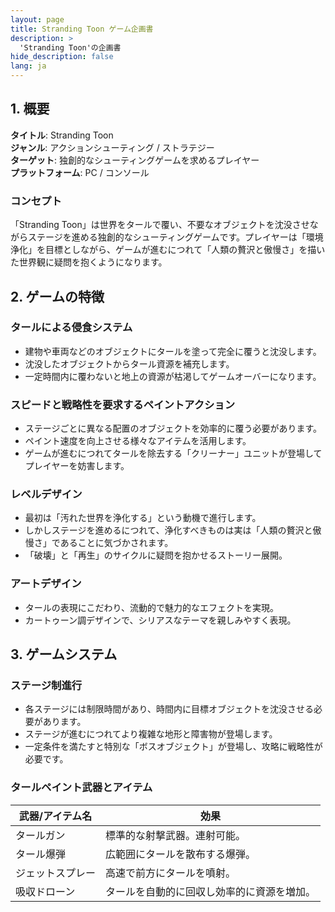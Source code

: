 ```yaml
---
layout: page
title: Stranding Toon ゲーム企画書
description: >
  'Stranding Toon'の企画書
hide_description: false
lang: ja
---
```


## 1. 概要

**タイトル**: Stranding Toon  
**ジャンル**: アクションシューティング / ストラテジー  
**ターゲット**: 独創的なシューティングゲームを求めるプレイヤー  
**プラットフォーム**: PC / コンソール

### コンセプト

「Stranding Toon」は世界をタールで覆い、不要なオブジェクトを沈没させながらステージを進める独創的なシューティングゲームです。プレイヤーは「環境浄化」を目標としながら、ゲームが進むにつれて「人類の贅沢と傲慢さ」を描いた世界観に疑問を抱くようになります。

## 2. ゲームの特徴

### タールによる侵食システム

- 建物や車両などのオブジェクトにタールを塗って完全に覆うと沈没します。
- 沈没したオブジェクトからタール資源を補充します。
- 一定時間内に覆わないと地上の資源が枯渇してゲームオーバーになります。

### スピードと戦略性を要求するペイントアクション

- ステージごとに異なる配置のオブジェクトを効率的に覆う必要があります。
- ペイント速度を向上させる様々なアイテムを活用します。
- ゲームが進むにつれてタールを除去する「クリーナー」ユニットが登場してプレイヤーを妨害します。

### レベルデザイン

- 最初は「汚れた世界を浄化する」という動機で進行します。
- しかしステージを進めるにつれて、浄化すべきものは実は「人類の贅沢と傲慢さ」であることに気づかされます。
- 「破壊」と「再生」のサイクルに疑問を抱かせるストーリー展開。

### アートデザイン

- タールの表現にこだわり、流動的で魅力的なエフェクトを実現。
- カートゥーン調デザインで、シリアスなテーマを親しみやすく表現。

## 3. ゲームシステム

###  ステージ制進行

- 各ステージには制限時間があり、時間内に目標オブジェクトを沈没させる必要があります。
- ステージが進むにつれてより複雑な地形と障害物が登場します。
- 一定条件を満たすと特別な「ボスオブジェクト」が登場し、攻略に戦略性が必要です。

###  タールペイント武器とアイテム

| 武器/アイテム名 | 効果 |
|---------------|------|
| タールガン | 標準的な射撃武器。連射可能。 |
| タール爆弾 | 広範囲にタールを散布する爆弾。 |
| ジェットスプレー | 高速で前方にタールを噴射。 |
| 吸収ドローン | タールを自動的に回収し効率的に資源を増加。 |
